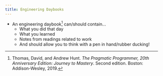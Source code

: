 ```yaml
---
title: Engineering Daybooks
---
```


- An engineering daybook[^1] can/should contain...
    - What you did that day
    - What you learned
    - Notes from readings related to work
    - And should allow you to think with a pen in hand/rubber ducking!

[^1]: Thomas, David, and Andrew Hunt.
_The Pragmatic Programmer, 20th Anniversary Edition: Journey to Mastery_.
Second edition. Boston: Addison-Wesley, 2019.
